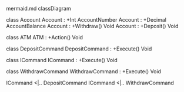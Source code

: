 mermaid.md
classDiagram

class Account
Account : +Int AccountNumber
Account : +Decimal AccountBalance
Account : +Withdraw() Void
Account : +Deposit() Void

class ATM
ATM : +Action() Void

class DepositCommand
DepositCommand : +Execute() Void

class ICommand
ICommand : +Execute() Void

class WithdrawCommand
WithdrawCommand : +Execute() Void


ICommand <|.. DepositCommand
ICommand <|.. WithdrawCommand
